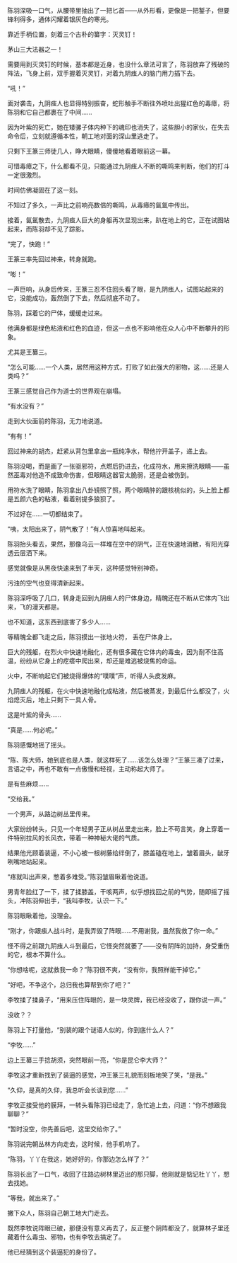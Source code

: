 陈羽深吸一口气，从腰带里抽出了一把匕首——从外形看，更像是一把錾子，但要锋利得多，通体闪耀着银灰色的寒光。

靠近手柄位置，刻着三个古朴的纂字：灭灵钉！

茅山三大法器之一！

需要用到灭灵钉的时候，基本都是近身，也没什么章法可言了，陈羽放弃了残破的阵法，飞身上前，双手握着灭灵钉，对着九阴痋人的脑门用力插下去。

“吼！”

面对袭击，九阴痋人也显得特别振奋，蛇形触手不断往外喷吐出猩红色的毒瘴，将陈羽和它自己都裹在了中间……

因为叶紫的死亡，她在矮骡子体内种下的魂印也消失了，这些胆小的家伙，在失去命令后，立刻就遵循本性，朝工地对面的深山里逃走了。

只剩下王篆三师徒几人，睁大眼睛，傻傻地看着眼前这一幕。

可惜毒瘴之下，什么都看不见，只能通过九阴痋人不断的嘶鸣来判断，他们的打斗一定很激烈。

时间仿佛凝固在了这一刻。

不知过了多久，一声比之前响亮数倍的嘶鸣，从毒瘴的氤氲中传出。

接着，氤氲散去，九阴痋人巨大的身躯再次显现出来，趴在地上的它，正在试图站起来，而陈羽却不见了踪影。

“完了，快跑！”

王篆三率先回过神来，转身就跑。

“嘭！”

一声巨响，从身后传来，王篆三忍不住回头看了眼，是九阴痋人，试图站起来的它，没能成功，轰然倒了下去，然后彻底不动了。

陈羽，踩着它的尸体，缓缓走过来。

他满身都是绿色粘液和红色的血迹，但这一点也不影响他在众人心中不断攀升的形象。

尤其是王纂三。

“怎么可能……一个人类，居然用这种方式，打败了如此强大的邪物，这……还是人类吗？”

王篆三感觉自己作为道士的世界观在崩塌。

“有水没有？”

走到大伙面前的陈羽，无力地说道。

“有有！”

回过神来的胡杰，赶紧从背包里拿出一瓶纯净水，帮他拧开盖子，递上去。

陈羽没喝，而是画了一张驱邪符，点燃后扔进去，化成符水，用来擦洗眼睛——虽然巫毒对他造不成致命伤害，但眼睛这器官太脆弱，还是会被伤到。

用符水洗了眼睛，陈羽拿出八卦镜照了照，两个眼睛肿的跟核桃似的，头上脸上都是五颜六色的粘液，看着别提多狼狈了。

不过好在……一切都结束了。

“咦，太阳出来了，阴气散了！”有人惊喜地叫起来。

陈羽抬头看去，果然，那像乌云一样堆在空中的阴气，正在快速地消散，有阳光穿透云层洒下来。

感觉就像是从黑夜快速来到了半天，这种感觉特别神奇。

污浊的空气也变得清新起来。

陈羽深呼吸了几口，转身走回到九阴痋人的尸体身边，精魄还在不断从它体内飞出来，飞的漫天都是。

也不知道，这东西到底害了多少人……

等精魄全都飞走之后，陈羽摸出一张地火符， 丢在尸体身上。

巨大的残躯，在烈火中快速地融化，还有很多藏在它体内的毒虫，因为耐不住高温，纷纷从它身上的疙瘩中爬出来，却还是难逃被烧焦的命运。

火中，不断响起它们被烧得爆体的“噗噗”声，听得人头皮发麻。

九阴痋人的残躯，在火中快速地融化成粘液，然后被蒸发，到最后什么都没了，火焰熄灭后，地上只剩下一具人骨。

这是叶紫的骨头……

“真是……何必呢。”

陈羽感慨地摇了摇头。

“陈、陈大师，她到底也是人类，就这样死了……该怎么处理？”王篆三凑了过来，言语之中，再也不敢有一点傲慢和轻视，主动称起大师了。

是有些麻烦……

“交给我。”

一个男声，从路边树丛里传来。

大家纷纷转头，只见一个年轻男子正从树丛里走出来，脸上不苟言笑，身上穿着一件特别拉风的长风衣，带着一种神秘大佬的气质。

结果他光顾着装逼，不小心被一根树藤给绊倒了，膝盖磕在地上，皱着眉头，龇牙咧嘴地站起来。

“疼就叫出声来，憋着多难受。”陈羽皱眉瞅着他说道。

男青年脸红了一下，揉了揉膝盖，干咳两声，似乎想找回之前的气势，随即摇了摇头，冲陈羽伸出手，“我叫李牧，认识一下。”

陈羽眼瞅着他，没理会。

“刚才，你跟痋人战斗时，是我弄毁了阵眼……不用谢我，虽然我救了你一命。”

怪不得之前跟九阴痋人斗到最后，它怪突然就萎了——没有阴阵的加持，身受重伤的它，根本不算什么。

“你想啥呢，这就救我一命？”陈羽很不爽，“没有你，我照样能干掉它。”

“好吧，不争这个，总归我也算帮到你了吧？”

李牧揉了揉鼻子，“用来压住阵眼的，是一块灵牌，我已经没收了，跟你说一声。”

没收？？

陈羽上下打量他，“别装的跟个谜语人似的，你到底什么人？”

“李牧……”

边上王纂三手捻胡须，突然眼前一亮，“你是昆仑李大师？”

李牧这才重新找到了装逼的感觉，冲王篆三礼貌而刻板地笑了笑，“是我。”

“久仰，是真的久仰，我总听会长谈到您……”

李牧正接受他的膜拜，一转头看陈羽已经走了，急忙追上去，问道：“你不想跟我聊聊？”

“暂时没空，你先善后吧，这里交给你了。”

陈羽说完朝丛林方向走去，这时候，他手机响了。

“陈羽，丫丫在我这，她好好的，你那边怎么样了？”

陈羽长出了一口气，收回了往路边树林里迈出的那只脚，他刚就是惦记杜丫丫，想去找她。

“等我，就出来了。”

撇下众人，陈羽自己朝工地大门走去。

既然李牧说阵眼已破，那便没有意义再去了，反正整个阴阵都没了，就算林子里还藏着什么毒虫、邪物，也有李牧去搞定了。

他已经猜到这个装逼犯的身份了。
